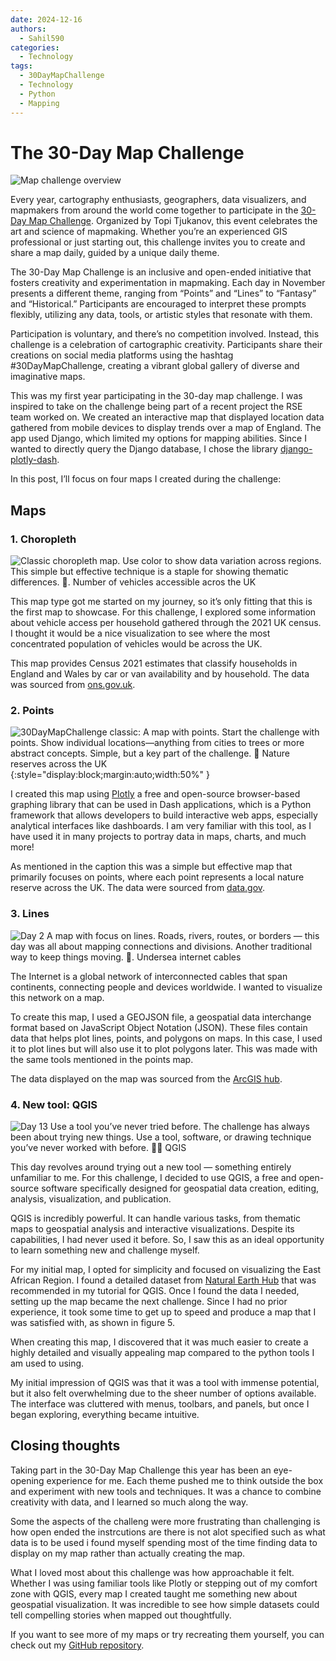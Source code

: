 ```yaml
---
date: 2024-12-16
authors:
  - Sahil590
categories:
  - Technology
tags:
  - 30DayMapChallenge
  - Technology
  - Python
  - Mapping
---
```



# **The 30-Day Map Challenge**

![Map challenge overview](images/30day_map_challenge/30dmc_2024.png)

Every year, cartography enthusiasts, geographers, data visualizers, and mapmakers from around the world come together to participate in the [30-Day Map Challenge](https://30daymapchallenge.com/). Organized by Topi Tjukanov, this event celebrates the art and science of mapmaking. Whether you’re an experienced GIS professional or just starting out, this challenge invites you to create and share a map daily, guided by a unique daily theme.

The 30-Day Map Challenge is an inclusive and open-ended initiative that fosters creativity and experimentation in mapmaking. Each day in November presents a different theme, ranging from “Points” and “Lines” to “Fantasy” and “Historical.” Participants are encouraged to interpret these prompts flexibly, utilizing any data, tools, or artistic styles that resonate with them.
<!-- more -->

Participation is voluntary, and there’s no competition involved. Instead, this challenge is a celebration of cartographic creativity. Participants share their creations on social media platforms using the hashtag #30DayMapChallenge, creating a vibrant global gallery of diverse and imaginative maps.

This was my first year participating in the 30-day map challenge. I was inspired to take on the challenge being part of a recent project the RSE team worked on. We created an interactive map that displayed location data gathered from mobile devices to display trends over a map of England. The app used Django, which limited my options for mapping abilities. Since I wanted to directly query the Django database, I chose the library [django-plotly-dash](https://github.com/GibbsConsulting/django-plotly-dash).

In this post, I’ll focus on four maps I created during the challenge:

## Maps

### 1. Choropleth

![Classic choropleth map. Use color to show data variation across regions. This simple but effective technique is a staple for showing thematic differences. 🎨. Number of vehicles accessible acros the UK](images/30day_map_challenge/Choropleth.png)

This map type got me started on my journey, so it’s only fitting that this is the first map to showcase. For this challenge, I explored some information about vehicle access per household gathered through the 2021 UK census. I thought it would be a nice visualization to see where the most concentrated population of vehicles would be across the UK.

This map provides Census 2021 estimates that classify households in England and Wales by car or van availability and by household. The data was sourced from [ons.gov.uk](https://www.ons.gov.uk/datasets/RM008/editions/2021/versions/3).

### 2. Points

![30DayMapChallenge classic: A map with points. Start the challenge with points. Show individual locations—anything from cities to trees or more abstract concepts. Simple, but a key part of the challenge. 📍 Nature reserves across the UK](images/30day_map_challenge/Points_map.png){:style="display:block;margin:auto;width:50%" }

I created this map using [Plotly](https://plotly.com/examples/) a free and open-source browser-based graphing library that can be used in Dash applications, which is a Python framework that allows developers to build interactive web apps, especially analytical interfaces like dashboards. I am very familiar with this tool, as I have used it in many projects to portray data in maps, charts, and much more!

As mentioned in the caption this was a simple but effective map that primarily focuses on points, where each point represents a local nature reserve across the UK. The data were sourced from [data.gov](https://www.data.gov.uk/dataset/acdf4a9e-a115-41fb-bbe9-603c819aa7f7/local-nature-reserves-england).

### 3. Lines

![Day 2 A map with focus on lines. Roads, rivers, routes, or borders — this day was all about mapping connections and divisions. Another traditional way to keep things moving. 📏. Undersea internet cables ](images/30day_map_challenge/Lines.png)

The Internet is a global network of interconnected cables that span continents, connecting people and devices worldwide. I wanted to visualize this network on a map.

To create this map, I used a GEOJSON file, a geospatial data interchange format based on JavaScript Object Notation (JSON). These files contain data that helps plot lines, points, and polygons on maps. In this case, I used it to plot lines but will also use it to plot polygons later. This was made with the same tools mentioned in the points map.

The data displayed on the map was sourced from the [ArcGIS hub](https://hub.arcgis.com/maps/c12642b516bc4ee5bc9e89870ab14089/about).

### 4. New tool: QGIS

![Day 13 Use a tool you’ve never tried before. The challenge has always been about trying new things. Use a tool, software, or drawing technique you’ve never worked with before. 🧪🔧 QGIS ](images/30day_map_challenge/Qgis.png)

This day revolves around trying out a new tool — something entirely unfamiliar to me. For this challenge, I decided to use QGIS, a free and open-source software specifically designed for geospatial data creation, editing, analysis, visualization, and publication.

QGIS is incredibly powerful. It can handle various tasks, from thematic maps to geospatial analysis and interactive visualizations. Despite its capabilities, I had never used it before. So, I saw this as an ideal opportunity to learn something new and challenge myself.

For my initial map, I opted for simplicity and focused on visualizing the East African Region. I found a detailed dataset from [Natural Earth Hub](https://www.naturalearthdata.com/) that was recommended in my tutorial for QGIS. Once I found the data I needed, setting up the map became the next challenge. Since I had no prior experience, it took some time to get up to speed and produce a map that I was satisfied with, as shown in figure 5.

When creating this map, I discovered that it was much easier to create a highly detailed and visually appealing map compared to the python tools I am used to using.

My initial impression of QGIS was that it was a tool with immense potential, but it also felt overwhelming due to the sheer number of options available. The interface was cluttered with menus, toolbars, and panels, but once I began exploring, everything became intuitive.

## Closing thoughts

Taking part in the 30-Day Map Challenge this year has been an eye-opening experience for me. Each theme pushed me to think outside the box and experiment with new tools and techniques. It was a chance to combine creativity with data, and I learned so much along the way.

Some the aspects of the challeng were more frustrating than challenging is how open ended the instrcutions are there is not alot specified such as what data is to be used i found myself spending most of the time finding data to display on my map rather than actually creating the map.

What I loved most about this challenge was how approachable it felt. Whether I was using familiar tools like Plotly or stepping out of my comfort zone with QGIS, every map I created taught me something new about geospatial visualization. It was incredible to see how simple datasets could tell compelling stories when mapped out thoughtfully.

If you want to see more of my maps or try recreating them yourself, you can check out my [GitHub repository](https://github.com/Sahil590/30daymapchallenge).
